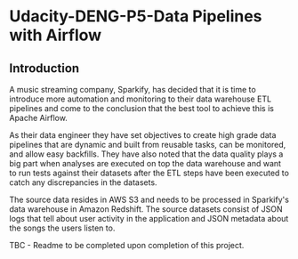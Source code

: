 # Udacity-DENG-P5-Data Pipelines with Airflow

## Introduction
A music streaming company, Sparkify, has decided that it is time to introduce more automation and monitoring to their data warehouse ETL pipelines and come to the conclusion that the best tool to achieve this is Apache Airflow.

As their data engineer they have set objectives to create high grade data pipelines that are dynamic and built from reusable tasks, can be monitored, and allow easy backfills. They have also noted that the data quality plays a big part when analyses are executed on top the data warehouse and want to run tests against their datasets after the ETL steps have been executed to catch any discrepancies in the datasets.

The source data resides in AWS S3 and needs to be processed in Sparkify's data warehouse in Amazon Redshift. The source datasets consist of JSON logs that tell about user activity in the application and JSON metadata about the songs the users listen to.

TBC - Readme to be completed upon completion of this project.
